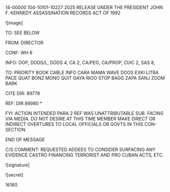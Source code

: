 14-00000
104-10101-10227
2025 RELEASE UNDER THE PRESIDENT JOHN F. KENNEDY ASSASSINATION RECORDS ACT OF 1992

![image]

TO: SEE BELOW

FROM: DIRECTOR

CONF: WH 8

INFO: DOP, DODS/L, DODS 4, CA 2, CA/PEG, CA/PROP, CI/IC 2, SAS 8,

TO: PRIORITY BOOK CABLE INFO
CARA MAMA WAVE DOOS
EXKI LITRA PACE QUAT
BONZ MONO QUIT GAYA
RIOO STOP BAGG ZAPA
SANJ ZOOM BARK

CITE DIR: 89778

REF: DIR 86980 *

FYI: ACTION INTENDED PARA 2 REF WAS UNATTRIBUTABLE SUB.
FACING VIA MEDIA. DO NOT DESIRE AT THIS TIME MEMBER MAKE DIRECT OR INDIRECT OVERTURES TO LOCAL OFFICIALS OR GOVTS IN THIS CON-SECTION.

END OF MESSAGE

C/S COMMENT: REQUESTED ADDEES TO CONSIDER SURFACING ANY EVIDENCE CASTRO FINANCING TERRORIST AND PRO CUBAN ACTS, ETC.

![signature]

![secret]

16160
